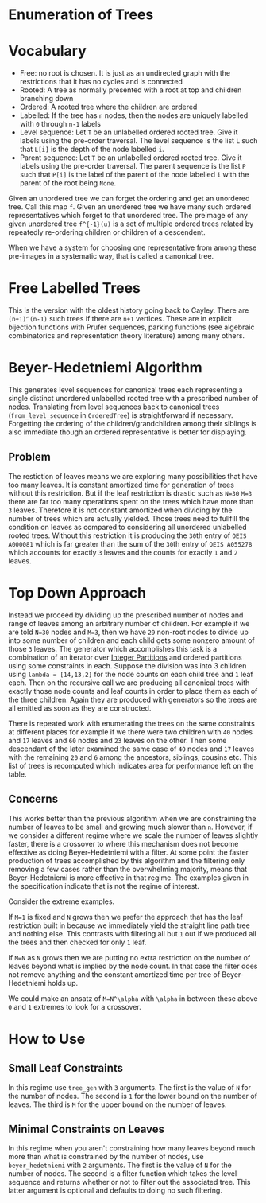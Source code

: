 # Enumeration of Trees

# Vocabulary

- Free: no root is chosen. It is just as an undirected graph with the restrictions that it has no cycles and is connected
- Rooted: A tree as normally presented with a root at top and children branching down
- Ordered: A rooted tree where the children are ordered
- Labelled: If the tree has `n` nodes, then the nodes are uniquely labelled with `0` through `n-1` labels
- Level sequence: Let `T` be an unlabelled ordered rooted tree. Give it labels using the pre-order traversal. The level sequence is the list `L` such that `L[i]` is the depth of the node labelled `i`.
- Parent sequence: Let `T` be an unlabelled ordered rooted tree. Give it labels using the pre-order traversal. The parent sequence is the list `P` such that `P[i]` is the label of the parent of the node labelled `i` with the parent of the root being `None`.

Given an unordered tree we can forget the ordering and get an unordered tree. Call this map `f`. Given an unordered tree we have many such ordered representatives which forget to that unordered tree. The preimage of any given unordered tree `f^{-1}(u)` is a set of multiple ordered trees related by repeatedly re-ordering children or children of a descendent.

When we have a system for choosing one representative from among these pre-images in a systematic way, that is called a canonical tree.


# Free Labelled Trees

This is the version with the oldest history going back to Cayley. There are `(n+1)^(n-1)` such trees if there are `n+1` vertices.
These are in explicit bijection functions with Prufer sequences, parking functions (see algebraic combinatorics and representation theory literature) among many others.

# Beyer-Hedetniemi Algorithm

This generates level sequences for canonical trees each representing a single distinct unordered unlabelled rooted tree with a prescribed number of nodes. Translating from level sequences back to canonical trees (`from_level_sequence` in `OrderedTree`) is straightforward if necessary. Forgetting the ordering of the children/grandchildren among their siblings is also immediate though an ordered representative is better for displaying.

## Problem

The restiction of leaves means we are exploring many possibilities that have too many leaves. It is constant amortized time for generation of trees without this restriction. But if the leaf restriction is drastic such as `N=30` `M=3` there are far too many operations spent on the trees which have more than `3` leaves. Therefore it is not constant amortized when dividing by the number of trees which are actually yielded. Those trees need to fullfill the condition on leaves as compared to considering all unordered unlabelled rooted trees. Without this restriction it is producing the `30`th entry of `OEIS A000081` which is far greater than the sum of the `30`th entry of `OEIS A055278` which accounts for exactly `3` leaves and the counts for exactly `1` and `2` leaves.

# Top Down Approach

Instead we proceed by dividing up the prescribed number of nodes and range of leaves among an arbitrary number of children. For example if we are told `N=30` nodes and `M=3`, then we have `29` non-root nodes to divide up into some number of children and each child gets some nonzero amount of those `3` leaves. The generator which accomplishes this task is a combination of an iterator over [Integer Partitions](https://en.wikipedia.org/wiki/Integer_partition) and ordered partitions using some constraints in each. Suppose the division was into 3 children using `lambda = [14,13,2]` for the node counts on each child tree and `1` leaf each. Then on the recursive call we are producing all canonical trees with exactly those node counts and leaf counts in order to place them as each of the three children. Again they are produced with generators so the trees are all emitted as soon as they are constructed.

There is repeated work with enumerating the trees on the same constraints at different places for example if we there were two children with `40` nodes and `17` leaves and `60` nodes and `23` leaves on the other. Then some descendant of the later examined the same case of `40` nodes and `17` leaves with the remaining `20` and `6` among the ancestors, siblings, cousins etc. This list of trees is recomputed which indicates area for performance left on the table.

## Concerns

This works better than the previous algorithm when we are constraining the number of leaves to be small and growing much slower than `n`. However, if we consider a different regime where we scale the number of leaves slightly faster, there is a crossover to where this mechanism does not become effective as doing Beyer-Hedetniemi with a filter. At some point the faster production of trees accomplished by this algorithm and the filtering only removing a few cases rather than the overwhelming majority, means that Beyer-Hedetniemi is more effective in that regime. The examples given in the specification indicate that is not the regime of interest.

Consider the extreme examples.

If `M=1` is fixed and `N` grows then we prefer the approach that has the leaf restriction built in because we immediately yield the straight line path tree and nothing else. This contrasts with filtering all but `1` out if we produced all the trees and then checked for only `1` leaf.

If `M=N` as `N` grows then we are putting no extra restriction on the number of leaves beyond what is implied by the node count. In that case the filter does not remove anything and the constant amortized time per tree of Beyer-Hedetniemi holds up.

We could make an ansatz of `M=N^\alpha` with `\alpha` in between these above `0` and `1` extremes to look for a crossover.

# How to Use

## Small Leaf Constraints

In this regime use `tree_gen` with `3` arguments. The first is the value of `N` for the number of nodes. The second is `1` for the lower bound on the number of leaves. The third is `M` for the upper bound on the number of leaves.

## Minimal Constraints on Leaves

In this regime when you aren't constraining how many leaves beyond much more than what is constrained by the number of nodes, use `beyer_hedetniemi` with `2` arguments. The first is the value of `N` for the number of nodes. The second is a filter function which takes the level sequence and returns whether or not to filter out the associated tree. This latter argument is optional and defaults to doing no such filtering.